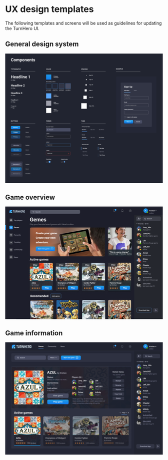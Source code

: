 # UX design templates
The following templates and screens will be used as guidelines for updating the TurnHero UI.

## General design system
![Design system](basic-ui-design-system.png)

## Game overview
![Game overview](ux-welcome-overview.png)

## Game information
![Game information](ux-welcome-v2-info-about-game.png)